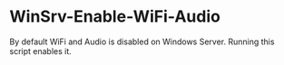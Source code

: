 # WinSrv-Enable-WiFi-Audio
 By default WiFi and Audio is disabled on Windows Server. Running this script enables it.
